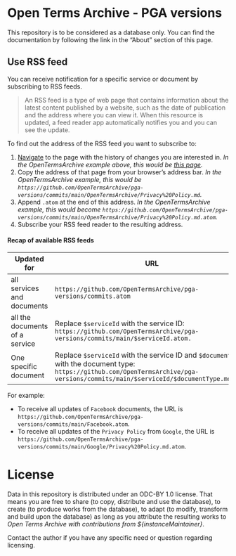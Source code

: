 # Open Terms Archive - PGA versions

This repository is to be considered as a database only.
You can find the documentation by following the link in the “About” section of this page.

## Use RSS feed

You can receive notification for a specific service or document by subscribing to RSS feeds.

> An RSS feed is a type of web page that contains information about the latest content published by a website, such as the date of publication and the address where you can view it. When this resource is updated, a feed reader app automatically notifies you and you can see the update.

To find out the address of the RSS feed you want to subscribe to:

1. [Navigate](#exploring-the-versions-history) to the page with the history of changes you are interested in. _In the OpenTermsArchive example above, this would be [this page](https://github.com/OpenTermsArchive/pga-versions/commits/main/OpenTermsArchive/Privacy%20Policy.md)._
2. Copy the address of that page from your browser’s address bar. _In the OpenTermsArchive example, this would be `https://github.com/OpenTermsArchive/pga-versions/commits/main/OpenTermsArchive/Privacy%20Policy.md`._
3. Append `.atom` at the end of this address. _In the OpenTermsArchive example, this would become `https://github.com/OpenTermsArchive/pga-versions/commits/main/OpenTermsArchive/Privacy%20Policy.md.atom`._
4. Subscribe your RSS feed reader to the resulting address.

#### Recap of available RSS feeds

| Updated for                         | URL                                                                                                                                                                                            |
| ----------------------------------- | ---------------------------------------------------------------------------------------------------------------------------------------------------------------------------------------------- |
| all services and documents          | `https://github.com/OpenTermsArchive/pga-versions/commits.atom`                                                                                                                            |
| all the documents of a service      | Replace `$serviceId` with the service ID:<br>`https://github.com/OpenTermsArchive/pga-versions/commits/main/$serviceId.atom.`                                                            |
| One specific document               | Replace `$serviceId` with the service ID and `$documentType` with the document type:<br>`https://github.com/OpenTermsArchive/pga-versions/commits/main/$serviceId/$documentType.md.atom` |

For example:

- To receive all updates of `Facebook` documents, the URL is `https://github.com/OpenTermsArchive/pga-versions/commits/main/Facebook.atom`.
- To receive all updates of the `Privacy Policy` from `Google`, the URL is `https://github.com/OpenTermsArchive/pga-versions/commits/main/Google/Privacy%20Policy.md.atom`.


# License

Data in this repository is distributed under an ODC-BY 1.0 license. That means you are free to share (to copy, distribute and use the database), to create (to produce works from the database), to adapt (to modify, transform and build upon the database) as long as you attribute the resulting works to _Open Terms Archive with contributions from ${instanceMaintainer}_.

Contact the author if you have any specific need or question regarding licensing.
